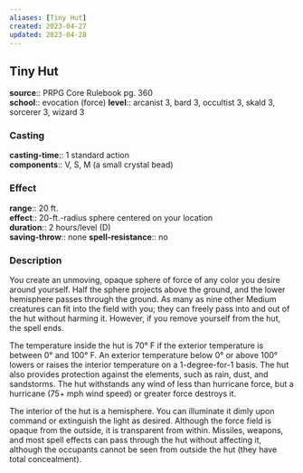 ```yaml
---
aliases: [Tiny Hut]
created: 2023-04-27
updated: 2023-04-28
---
```


## Tiny Hut

**source**:: PRPG Core Rulebook pg. 360  
**school**:: evocation (force)
**level**:: arcanist 3, bard 3, occultist 3, skald 3, sorcerer 3, wizard 3

### Casting

**casting-time**:: 1 standard action  
**components**:: V, S, M (a small crystal bead)

### Effect

**range**:: 20 ft.  
**effect**:: 20-ft.-radius sphere centered on your location  
**duration**:: 2 hours/level (D)  
**saving-throw**:: none
**spell-resistance**:: no

### Description

You create an unmoving, opaque sphere of force of any color you desire around yourself. Half the sphere projects above the ground, and the lower hemisphere passes through the ground. As many as nine other Medium creatures can fit into the field with you; they can freely pass into and out of the hut without harming it. However, if you remove yourself from the hut, the spell ends.  
  
The temperature inside the hut is 70° F if the exterior temperature is between 0° and 100° F. An exterior temperature below 0° or above 100° lowers or raises the interior temperature on a 1-degree-for-1 basis. The hut also provides protection against the elements, such as rain, dust, and sandstorms. The hut withstands any wind of less than hurricane force, but a hurricane (75+ mph wind speed) or greater force destroys it.  
  
The interior of the hut is a hemisphere. You can illuminate it dimly upon command or extinguish the light as desired. Although the force field is opaque from the outside, it is transparent from within. Missiles, weapons, and most spell effects can pass through the hut without affecting it, although the occupants cannot be seen from outside the hut (they have total concealment).
